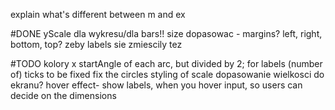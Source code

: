 
explain what's different between m and ex

#DONE
yScale dla wykresu/dla bars!! 
size dopasowac - margins? left, right, bottom, top? zeby labels sie zmiescily tez

#TODO
kolory 
x startAngle of each arc, but divided by 2; for labels
(number of) ticks to be fixed
fix the circles
styling of scale
dopasowanie wielkosci do ekranu?
hover effect- show labels, when you hover
input, so users can decide on the dimensions



